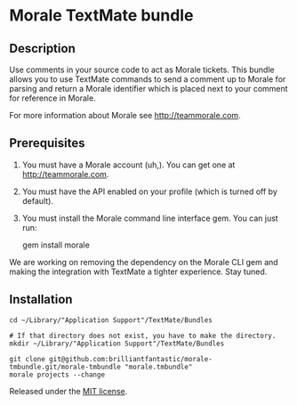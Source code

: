 Morale TextMate bundle
===========

Description
-----------

Use comments in your source code to act as Morale tickets. This bundle allows you to use TextMate commands to send a comment up to Morale for parsing and return a Morale identifier which is placed next to your comment for reference in Morale.

For more information about Morale see <http://teammorale.com>.

Prerequisites
-------------

1. You must have a Morale account (uh,). You can get one at <http://teammorale.com>.
1. You must have the API enabled on your profile (which is turned off by default).
1. You must install the Morale command line interface gem. You can just run:

	gem install morale

We are working on removing the dependency on the Morale CLI gem and making the integration with TextMate a tighter experience. Stay tuned.

Installation
-------------

	cd ~/Library/"Application Support"/TextMate/Bundles

	# If that directory does not exist, you have to make the directory.
	mkdir ~/Library/"Application Support"/TextMate/Bundles

	git clone git@github.com:brilliantfantastic/morale-tmbundle.git/morale-tmbundle "morale.tmbundle"
	morale projects --change

Released under the [MIT license](http://www.opensource.org/licenses/mit-license.php).
